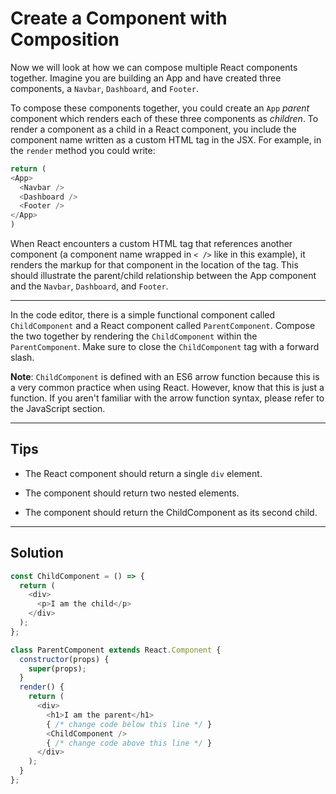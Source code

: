 # Create a Component with Composition

Now we will look at how we can compose multiple React components together. Imagine you are building an App and have created three components, a `Navbar`, `Dashboard`, and `Footer`.

To compose these components together, you could create an `App` *parent* component which renders each of these three components as *children*. To render a component as a child in a React component, you include the component name written as a custom HTML tag in the JSX. For example, in the `render` method you could write:

```js
return (
<App>
  <Navbar />
  <Dashboard />
  <Footer />
</App>
)
```

When React encounters a custom HTML tag that references another component (a component name wrapped in `< />` like in this example), it renders the markup for that component in the location of the tag. This should illustrate the parent/child relationship between the App component and the `Navbar`, `Dashboard`, and `Footer`.

---

In the code editor, there is a simple functional component called `ChildComponent` and a React component called `ParentComponent`. Compose the two together by rendering the `ChildComponent` within the `ParentComponent`. Make sure to close the `ChildComponent` tag with a forward slash.

**Note**: `ChildComponent` is defined with an ES6 arrow function because this is a very common practice when using React. However, know that this is just a function. If you aren't familiar with the arrow function syntax, please refer to the JavaScript section.

---

## Tips

- The React component should return a single `div` element.

- The component should return two nested elements.

- The component should return the ChildComponent as its second child.

---

## Solution

```js
const ChildComponent = () => {
  return (
    <div>
      <p>I am the child</p>
    </div>
  );
};

class ParentComponent extends React.Component {
  constructor(props) {
    super(props);
  }
  render() {
    return (
      <div>
        <h1>I am the parent</h1>
        { /* change code below this line */ }
        <ChildComponent />
        { /* change code above this line */ }
      </div>
    );
  }
};
```